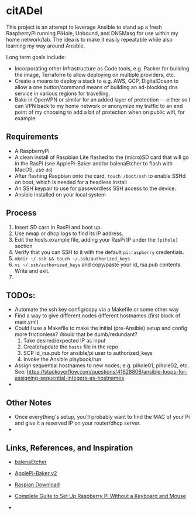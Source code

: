 # citADel

This project is an attempt to leverage Ansible to stand up a fresh RaspberryPi running PiHole, Unbound, and DNSMasq for use within my home network/lab.
The idea is to make it easily repeatable while also learning my way around Ansible.

Long term goals include:
* Incorporating other Infrastructure as Code tools, e.g. Packer for building the image, Terraform to allow deploying on multiple providers, etc.
* Create a means to deploy a stack to e.g. AWS, GCP, DigitalOcean to allow a one button/command means of building an ad-blocking dns service in various regions for travelling.
* Bake in OpenVPN or similar for an added layer of protection -- either so I can VPN back to my home network or anonymize my traffic to an end point of my choosing to add a bit of protection when on public wifi, for example.

## Requirements
* A RaspberryPi
* A clean install of Raspbian Lite flashed to the (micro)SD card that will go in the RasPi (see ApplePi-Baker and/or balenaEtcher to flash with MacOS, use `dd`)
* After flashing Raspbian onto the card, `touch /boot/ssh` to enable SSHd on boot, which is needed for a headless install
* An SSH keypair to use for passwordless SSH access to the device.
* Ansible installed on your local system

## Process
1. Insert SD carn in RasPi and boot up.
1. Use nmap or dhcp logs to find its IP address.
1. Edit the hosts.example file, adding your RasPi IP under the `[pihole]` section
1. Verify that you can SSH to it with the default `pi:raspberry` credentials.
1. `mkdir ~/.ssh && touch ~/.ssh/authorized_keys`
1. `vi ~/.ssh/authorized_keys` and copy/paste your id_rsa.pub contents. Write and exit.
1. 

## TODOs:
* Automate the ssh key config/copy via a Makefile or some other way
* Find a way to give different nodes different hostnames (first block of main.yml)
* Could I use a Makefile to make the initial (pre-Ansible) setup and config more frictionless? Would that be dumb/redundant?
  1. Take desired/expected IP as input
  1. Create/update the `hosts` file in the repo
  1. SCP id_rsa.pub for ansible/pi user to authorized_keys
  1. Invoke the Ansible playbook/run
* Assign sequential hostnames to new nodes; e.g. pihole01, pihole02, etc. See: https://stackoverflow.com/questions/41628806/ansible-loops-for-assigning-sequential-integers-as-hostnames
* 

## Other Notes
* Once everything's setup, you'll probably want to find the MAC of your Pi and give it a reserved IP on your router/dhcp server.
*

## Links, References, and Inspiration

* [balenaEtcher](https://www.balena.io/etcher/)
* [ApplePi-Baker v2](https://www.tweaking4all.com/hardware/raspberry-pi/applepi-baker-v2/)
* [Raspian Download](https://www.raspberrypi.org/downloads/raspbian/)

* [Complete Guite to Set Up Raspberry Pi Without a Keyboard and Mouse](https://sendgrid.com/blog/complete-guide-set-raspberry-pi-without-keyboard-mouse/)
*
